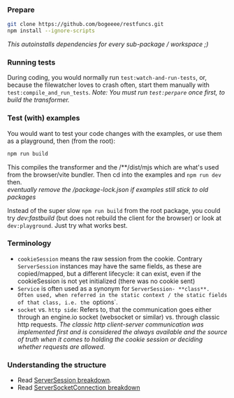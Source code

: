 ### Prepare

```bash
git clone https://github.com/bogeeee/restfuncs.git
npm install --ignore-scripts
```
_This autoinstalls dependencies for every sub-package / workspace ;)_


### Running tests

During coding, you would normally run `test:watch-and-run-tests`,
or, because the filewatcher loves to crash often, start them manually with `test:compile_and_run_tests`. _Note: You must run `test:perpare` once first, to build the transformer._


### Test (with) examples
You would want to test your code changes with the examples, or use them as a playground, then (from the root):
```bash
npm run build
```
This compiles the transformer and the /**/dist/mjs which are what's used from the browser/vite bundler. Then cd into the examples and `npm run dev` then.    
_eventually remove the /package-lock.json if examples still stick to old packages_

Instead of the super slow `npm run build` from the root package, you could try *dev:fastbuild* (but does not rebuild the client for the browser) or look at `dev:playground`. Just try what works best.

### Terminology
- `cookieSession` means the raw session from the cookie. Contrary `ServerSession` instances may have the same fields, as these are copied/mapped, but a different lifecycle: it can exist, even if the cookieSession is not yet initialized (there was no cookie sent)
- `Service` is often used as a synonym for `ServerSession- **class**. Often used, when referred in the static context / the static fields of that class, i.e. the `options`.
- `socket` vs. `http side`: Refers to, that the communication goes either through an engine.io socket (websocket or similar) vs. through classic http requests.
_The classic http client-server communication was implemented first and is considered the always available and the source of truth when it comes to holding the cookie session or deciding whether requests are allowed._
  
### Understanding the structure
- Read [ServerSession breakdown](server/ServerSession%20breakdown.md).
- Read [ServerSocketConnection breakdown](server/ServerSocketConnection%20breakdown.md)